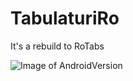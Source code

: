 # TabulaturiRo
It's a rebuild to RoTabs





![Image of AndroidVersion](https://github.com/cristysandu/TabulaturiRo/blob/master/Exemplu_Android.jpg)
